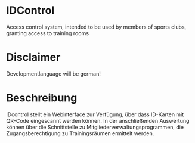 # IDControl
Access control system, intended to be used by members of sports clubs, granting access to training rooms

# Disclaimer
Developmentlanguage will be german!

# Beschreibung
IDcontrol stellt ein Webinterface zur Verfügung, über dass ID-Karten mit QR-Code eingescannt werden können. In der anschließenden Auswertung können über die Schnittstelle zu Mitgliederverwaltungsprogrammen, die Zugangsberechtigung zu Trainingsräumen ermittelt werden.
